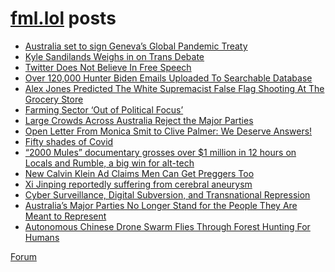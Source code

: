 # [fml.lol](https://fml.lol) posts
<!-- BLOG-POST-LIST:START -->
- [Australia set to sign Geneva’s Global Pandemic Treaty](https://fml.lol/australia-set-to-sign-genevas-global-pandemic-treaty/)
- [Kyle Sandilands Weighs in on Trans Debate](https://fml.lol/kyle-sandilands-weighs-in-on-trans-debate/)
- [Twitter Does Not Believe In Free Speech](https://fml.lol/twitter-does-not-believe-in-free-speech/)
- [Over 120,000 Hunter Biden Emails Uploaded To Searchable Database](https://fml.lol/over-120-000-hunter-biden-emails-uploaded-to-searchable-database/)
- [Alex Jones Predicted The White Supremacist False Flag Shooting At The Grocery Store](https://fml.lol/alex-jones-predicted-the-white-supremacist-false-flag-shooting-at-the-grocery-store/)
- [Farming Sector ‘Out of Political Focus’](https://fml.lol/farming-sector-out-of-political-focus/)
- [Large Crowds Across Australia Reject the Major Parties](https://fml.lol/large-crowds-across-australia-reject-the-major-parties/)
- [Open Letter From Monica Smit to Clive Palmer: We Deserve Answers!](https://fml.lol/open-letter-from-monica-smit-to-clive-palmer-we-deserve-answers/)
- [Fifty shades of Covid](https://fml.lol/fifty-shades-of-covid/)
- [“2000 Mules” documentary grosses over $1 million in 12 hours on Locals and Rumble, a big win for alt-tech](https://fml.lol/2000-mules-documentary-grosses-over-1-million-in-12-hours-on-locals-and-rumble-a-big-win-for-alt-tech/)
- [New Calvin Klein Ad Claims Men Can Get Preggers Too](https://fml.lol/new-calvin-klein-ad-claims-men-can-get-preggers-too/)
- [Xi Jinping reportedly suffering from cerebral aneurysm](https://fml.lol/xi-jinping-reportedly-suffering-from-cerebral-aneurysm/)
- [Cyber Surveillance, Digital Subversion, and Transnational Repression](https://fml.lol/cyber-surveillance-digital-subversion-and-transnational-repression/)
- [Australia’s Major Parties No Longer Stand for the People They Are Meant to Represent](https://fml.lol/australias-major-parties-no-longer-stand-for-the-people-they-are-meant-to-represent/)
- [Autonomous Chinese Drone Swarm Flies Through Forest Hunting For Humans](https://fml.lol/autonomous-chinese-drone-swarm-flies-through-forest-hunting-for-humans/)
<!-- BLOG-POST-LIST:END -->

[Forum](https://forum.fml.lol)
